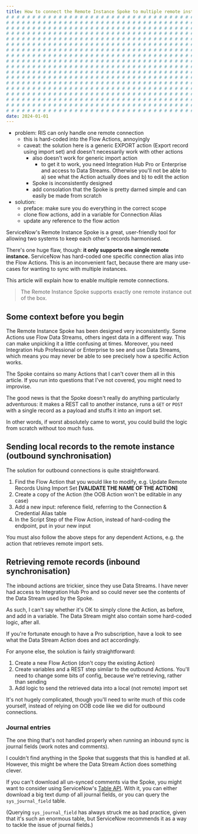 ```yaml
---
title: How to connect the Remote Instance Spoke to multiple remote instances
# # # # # # # # # # # # # # # # # # # # # # # # # # # # # # # # # # # # # # # #
# # # # # # # # # # # # # # # # # # # # # # # # # # # # # # # # # # # # # # # #
# # # # # # # # # # # # # # # # # # # # # # # # # # # # # # # # # # # # # # # #
# # # # # # # # # # # # # # # # # # # # # # # # # # # # # # # # # # # # # # # #
# # # # # # # # # # # # # # # # # # # # # # # # # # # # # # # # # # # # # # # #
# # # # # # # # # # # # # # # # # # # # # # # # # # # # # # # # # # # # # # # #
# # # # # # # # # # # # # # # # # # # # # # # # # # # # # # # # # # # # # # # #
# # # # # # # # # # # # # # # # # # # # # # # # # # # # # # # # # # # # # # # #
# # # # # # # # # # # # # # # # # # # # # # # # # # # # # # # # # # # # # # # #
# # # # # # # # # # # # # # # # # # # # # # # # # # # # # # # # # # # # # # # #
# # # # # # # # # # # # # # # # # # # # # # # # # # # # # # # # # # # # # # # #
# # # # # # # # # # # # # # # # # # # # # # # # # # # # # # # # # # # # # # # #
# # # # # # # # # # # # # # # # # # # # # # # # # # # # # # # # # # # # # # # #
# # # # # # # # # # # # # # # # # # # # # # # # # # # # # # # # # # # # # # # #
# # # # # # # # # # # # # # # # # # # # # # # # # # # # # # # # # # # # # # # #
# # # # # # # # # # # # # # # # # # # # # # # # # # # # # # # # # # # # # # # #
# # # # # # # # # # # # # # # # # # # # # # # # # # # # # # # # # # # # # # # #
# # # # # # # # # # # # # # # # # # # # # # # # # # # # # # # # # # # # # # # #
date: 2024-01-01
---
```


- problem: RIS can only handle one remote connection
  - this is hard-coded into the Flow Actions, annoyingly
  - caveat: the solution here is a generic EXPORT action (Export record using import set) and doesn't necessarily work with other actions
    - also doesn't work for generic import action
      - to get it to work, you need Integration Hub Pro or Enterprise and access to Data Streams. Otherwise you'll not be able to a) see what the Action actually does and b) to edit the action
    - Spoke is inconsistently designed
    - add consolation that the Spoke is pretty darned simple and can easily be made from scratch
- solution:
  - preface: make sure you do everything in the correct scope
  - clone flow actions, add in a variable for Connection Alias
  - update any reference to the flow action

ServiceNow's Remote Instance Spoke is a great, user-friendly tool for allowing two systems to keep each other's records harmonised.

There's one huge flaw, though: **it only supports one single remote instance.** ServiceNow has hard-coded one specific connection alias into the Flow Actions. This is an inconvenient fact, because there are many use-cases for wanting to sync with multiple instances.

This article will explain how to enable multiple remote connections.

> The Remote Instance Spoke supports exactly one remote instance out of the box.

## Some context before you begin

The Remote Instance Spoke has been designed very inconsistently. Some Actions use Flow Data Streams, others ingest data in a different way. This can make unpicking it a little confusing at times. Moreover, you need Integration Hub Professional or Enterprise to see and use Data Streams, which means you may never be able to see precisely how a specific Action works.

The Spoke contains so many Actions that I can't cover them all in this article. If you run into questions that I've not covered, you might need to improvise.

The good news is that the Spoke doesn't really do anything particularly adventurous: it makes a REST call to another instance, runs a `GET` or `POST` with a single record as a payload and stuffs it into an import set.

In other words, if worst absolutely came to worst, you could build the logic from scratch without too much fuss.

## Sending local records to the remote instance (outbound synchronisation)

The solution for outbound connections is quite straightforward.

1. Find the Flow Action that you would like to modify, e.g. Update Remote Records Using Import Set **[VALIDATE THE NAME OF THE ACTION]**
2. Create a copy of the Action (the OOB Action won't be editable in any case)
3. Add a new input: reference field, referring to the Connection & Credential Alias table
4. In the Script Step of the Flow Action, instead of hard-coding the endpoint, put in your new input

You must also follow the above steps for any dependent Actions, e.g. the action that retrieves remote import sets.

## Retrieving remote records (inbound synchronisation)

The inbound actions are trickier, since they use Data Streams. I have never had access to Integration Hub Pro and so could never see the contents of the Data Stream used by the Spoke.

As such, I can't say whether it's OK to simply clone the Action, as before, and add in a variable. The Data Stream might also contain some hard-coded logic, after all.

If you're fortunate enough to have a Pro subscription, have a look to see what the Data Stream Action does and act accordingly.

For anyone else, the solution is fairly straightforward:

1. Create a new Flow Action (don't copy the existing Action)
2. Create variables and a REST step similar to the outbound Actions. You'll need to change some bits of config, because we're retrieving, rather than sending
3. Add logic to send the retrieved data into a local (not remote) import set

It's not hugely complicated, though you'll need to write much of this code yourself, instead of relying on OOB code like we did for outbound connections.

### Journal entries

The one thing that's not handled properly when running an inbound sync is journal fields (work notes and comments).

I couldn't find anything in the Spoke that suggests that this is handled at all. However, this might be where the Data Stream Action does something clever.

If you can't download all un-synced comments via the Spoke, you might want to consider using ServiceNow's [Table API](https://docs.servicenow.com/bundle/washingtondc-api-reference/page/integrate/inbound-rest/concept/c_TableAPI.html). With it, you can either download a big text dump of all journal fields, or you can query the `sys_journal_field` table.

(Querying `sys_journal_field` has always struck me as bad practice, given that it's such an enormous table, but ServiceNow recommends it as a way to tackle the issue of journal fields.)
